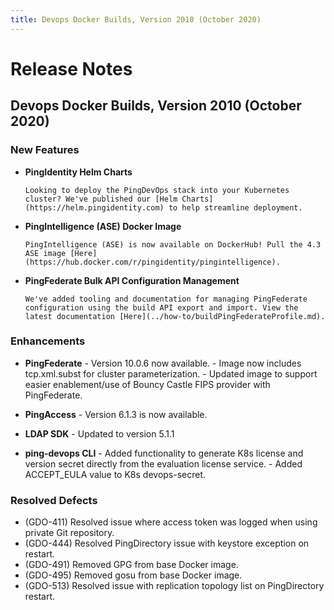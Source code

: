 ```yaml
---
title: Devops Docker Builds, Version 2010 (October 2020)
---
```

# Release Notes

## Devops Docker Builds, Version 2010 (October 2020)

### New Features

- **PingIdentity Helm Charts**

      Looking to deploy the PingDevOps stack into your Kubernetes cluster? We've published our [Helm Charts](https://helm.pingidentity.com) to help streamline deployment.

- **PingIntelligence (ASE) Docker Image**

      PingIntelligence (ASE) is now available on DockerHub! Pull the 4.3 ASE image [Here](https://hub.docker.com/r/pingidentity/pingintelligence).

- **PingFederate Bulk API Configuration Management**

      We've added tooling and documentation for managing PingFederate configuration using the build API export and import. View the latest documentation [Here](../how-to/buildPingFederateProfile.md).

### Enhancements

- **PingFederate**
      - Version 10.0.6 now available.
      - Image now includes tcp.xml.subst for cluster parameterization.
      - Updated image to support easier enablement/use of Bouncy Castle FIPS provider with PingFederate.

- **PingAccess**
      - Version 6.1.3 is now available.

- **LDAP SDK**
      - Updated to version 5.1.1

- **ping-devops CLI**
      - Added functionality to generate K8s license and version secret directly from the evaluation license service.
      - Added ACCEPT_EULA value to K8s devops-secret.

### Resolved Defects

- (GDO-411) Resolved issue where access token was logged when using private Git repository.
- (GDO-444) Resolved PingDirectory issue with keystore exception on restart.
- (GDO-491) Removed GPG from base Docker image.
- (GDO-495) Removed gosu from base Docker image.
- (GDO-513) Resolved issue with replication topology list on PingDirectory restart.
